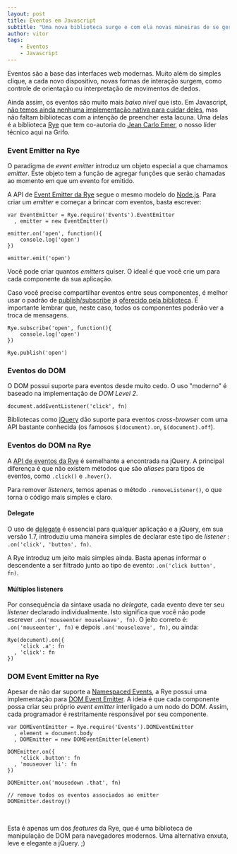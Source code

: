 ```yaml
---
layout: post
title: Eventos em Javascript
subtitle: "Uma nova biblioteca surge e com ela novas maneiras de se gerenciar eventos do DOM"
author: vitor
tags:
    - Eventos
    - Javascript
---
```


Eventos são a base das interfaces web modernas. Muito além do simples clique, a cada novo dispositivo, novas formas de interação surgem, como controle de orientação ou interpretação de movimentos de dedos.

Ainda assim, os eventos são muito mais *baixo nível* que isto. Em Javascript, [não temos ainda nenhuma implementação nativa para cuidar deles](http://ricardo.cc/2012/08/09/Its-time-for-a-native-EventEmitter.html), mas não faltam bibliotecas com a intenção de preencher esta lacuna. Uma delas é a biblioteca [Rye](http://ryejs.com) que tem co-autoria do [Jean Carlo Emer](http://jcemer.com), o nosso líder técnico aqui na Grifo.

### Event Emitter na Rye

O paradigma de *event emitter* introduz um objeto especial a que chamamos *emitter*. Este objeto tem a função de agregar funções que serão chamadas ao momento em que um evento for emitido.

A API de [Event Emitter da Rye](http://ryejs.com/#eventemitter) segue o mesmo modelo do [Node.js](http://nodejs.org/api/events.html). Para criar um *emitter* e começar a brincar com eventos, basta escrever:

    var EventEmitter = Rye.require('Events').EventEmitter
      , emitter = new EventEmitter()

    emitter.on('open', function(){
        console.log('open')
    })

    emitter.emit('open')

Você pode criar quantos *emitters* quiser. O ideal é que você crie um para cada componente da sua aplicação. 

Caso você precise compartilhar eventos entre seus componentes, é melhor usar o padrão de [publish/subscribe](http://msdn.microsoft.com/en-us/magazine/hh201955.aspx) já [oferecido pela biblioteca](http://ryejs.com/#events-ryesubscribe). É importante lembrar que, neste caso, todos os componentes poderão ver a troca de mensagens.

    Rye.subscribe('open', function(){
        console.log('open')
    }) 

    Rye.publish('open')


### Eventos do DOM

O DOM possui suporte para eventos desde muito cedo. O uso "moderno" é baseado na implementação de *DOM Level 2*.

    document.addEventListener('click', fn)

Bibliotecas como [jQuery](http://jquery.com) dão suporte para eventos *cross-browser* com uma API bastante conhecida (os famosos `$(document).on`, `$(document).off`). 

### Eventos do DOM na Rye

A [API de eventos da Rye](http://ryejs.com/#events) é semelhante a encontrada na jQuery. A principal diferença é que não existem métodos que são *aliases* para tipos de eventos, como `.click()` e `.hover()`. 

Para remover *listeners*, temos apenas o método `.removeListener()`, o que torna o código mais simples e claro.

#### Delegate

O uso de [delegate](http://api.jquery.com/delegate) é essencial para qualquer aplicação e a jQuery, em sua versão 1.7, introduziu uma maneira simples de declarar este tipo de *listener* : `.on('click', 'button', fn)`.

A Rye introduz um jeito mais simples ainda. Basta apenas informar o descendente a ser filtrado junto ao tipo de evento: `.on('click button', fn)`.

#### Múltiplos listeners

Por consequência da sintaxe usada no *delegate*, cada evento deve ter seu *listener* declarado individualmente. Isto significa que você não pode escrever `.on('mouseenter mouseleave', fn)`. O jeito correto é: `.on('mouseenter', fn)` e depois `.on('mouseleave', fn)`, ou ainda:

    Rye(document).on({
        'click .a': fn
      , 'click': fn
    })


### DOM Event Emitter na Rye

Apesar de não dar suporte a [Namespaced Events](http://docs.jquery.com/Namespaced_Events), a Rye possui uma implementação para [DOM Event Emitter](http://ryejs.com/#domeventemitter). A ideia é que cada componente possa criar seu próprio *event emitter* interligado a um nodo do DOM. Assim, cada programador é restritamente responsável por seu componente.

    var DOMEventEmitter = Rye.require('Events').DOMEventEmitter
      , element = document.body
      , DOMEmitter = new DOMEventEmitter(element)

    DOMEmitter.on({
        'click .button': fn
      , 'mouseover li': fn
    })

    DOMEmitter.on('mousedown .that', fn)

    // remove todos os eventos associados ao emitter
    DOMEmitter.destroy()

<br>

Esta é apenas um dos *features* da Rye, que é uma biblioteca de manipulação de DOM para navegadores modernos. Uma alternativa enxuta, leve e elegante a jQuery. ;)
